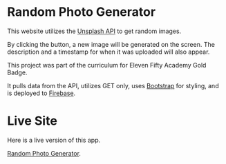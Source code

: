 # Random Photo Generator

This website utilizes the [Unsplash API](https://unsplash.com/developers) to get random images. 

By clicking the button, a new image will be generated on the screen.  The description and a timestamp for when it was uploaded will also appear.  

This project was part of the curriculum for Eleven Fifty Academy Gold Badge.

It pulls data from the API, utilizes GET only, uses [Bootstrap](https://getbootstrap.com/) for styling, and is deployed to [Firebase](firebase.google.com).


# Live Site

Here is a live version of this app.  

[Random Photo Generator](https://jml-randomphotogenerator.web.app). 